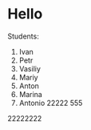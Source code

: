 # Hello
Students:
1. Ivan
2. Petr
3. Vasiliy
4. Mariy
5. Anton
6. Marina
7. Antonio
22222
555

22222222
